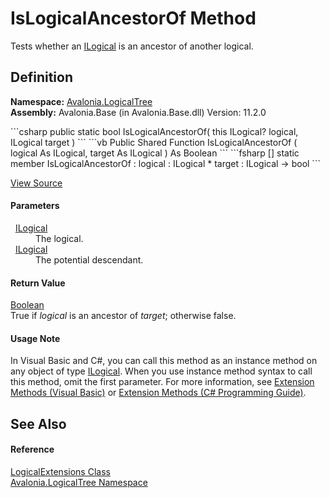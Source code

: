 # IsLogicalAncestorOf Method


Tests whether an <a href="T_Avalonia_LogicalTree_ILogical">ILogical</a> is an ancestor of another logical.



## Definition
**Namespace:** <a href="N_Avalonia_LogicalTree">Avalonia.LogicalTree</a>  
**Assembly:** Avalonia.Base (in Avalonia.Base.dll) Version: 11.2.0

<Tabs groupId="api-code-preview">
<TabItem value="csharp" label="C#">
```csharp
public static bool IsLogicalAncestorOf(
	this ILogical? logical,
	ILogical target
)
```
</TabItem>
<TabItem value="vb" label="VB">
```vb
<ExtensionAttribute>
Public Shared Function IsLogicalAncestorOf ( 
	logical As ILogical,
	target As ILogical
) As Boolean
```
</TabItem>
<TabItem value="fsharp" label="F#">
```fsharp
[<ExtensionAttribute>]
static member IsLogicalAncestorOf : 
        logical : ILogical * 
        target : ILogical -> bool 
```
</TabItem>
</Tabs>



<a href="https://github.com/AvaloniaUI/Avalonia/tree/master/src/Avalonia.Base/LogicalTree/LogicalExtensions.cs#L189" title="View the source code">View Source</a>



#### Parameters
<dl><dt>  <a href="T_Avalonia_LogicalTree_ILogical">ILogical</a></dt><dd>The logical.</dd><dt>  <a href="T_Avalonia_LogicalTree_ILogical">ILogical</a></dt><dd>The potential descendant.</dd></dl>

#### Return Value
<a href="https://learn.microsoft.com/dotnet/api/system.boolean" target="_blank" rel="noopener noreferrer">Boolean</a>  
True if *logical* is an ancestor of *target*; otherwise false.

#### Usage Note
In Visual Basic and C#, you can call this method as an instance method on any object of type <a href="T_Avalonia_LogicalTree_ILogical">ILogical</a>. When you use instance method syntax to call this method, omit the first parameter. For more information, see <a href="https://docs.microsoft.com/dotnet/visual-basic/programming-guide/language-features/procedures/extension-methods" target="_blank" rel="noopener noreferrer">Extension Methods (Visual Basic)</a> or <a href="https://docs.microsoft.com/dotnet/csharp/programming-guide/classes-and-structs/extension-methods" target="_blank" rel="noopener noreferrer">Extension Methods (C# Programming Guide)</a>.

## See Also


#### Reference
<a href="T_Avalonia_LogicalTree_LogicalExtensions">LogicalExtensions Class</a>  
<a href="N_Avalonia_LogicalTree">Avalonia.LogicalTree Namespace</a>  
